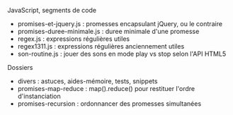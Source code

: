 JavaScript, segments de code


* promises-et-jquery.js : promesses encapsulant jQuery, ou le contraire
* promises-duree-minimale.js : duree minimale d'une promesse
* regex.js : expressions régulières utiles
* regex1311.js : expressions régulières anciennement utiles
* son-routine.js : jouer des sons en mode play vs stop selon l'API HTML5


Dossiers

* divers : astuces, aides-mémoire, tests, snippets
* promises-map-reduce : map().reduce() pour restituer l'ordre d'instanciation
* promises-recursion : ordonnancer des promesses simultanées
